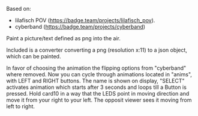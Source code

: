 

Based on:
- lilafisch POV (https://badge.team/projects/lilafisch_pov).
- cyberband (https://badge.team/projects/cyberband)

Paint a picture/text defined as png  into the air. 

Included is a converter converting a png (resolution x:11) to a json object, which can be painted. 

In favor of choosing the animation the flipping options from "cyberband" where removed. 
Now you can cycle through animations located in "anims", with LEFT and RIGHT buttons.
The name is shown on display, "SELECT" activates animation which starts after 3 seconds and loops till a Button is pressed.
Hold card10 in a way that the LEDS point in moving direction and move it from your right to your left. 
The opposit viewer sees it moving from left to right. 





